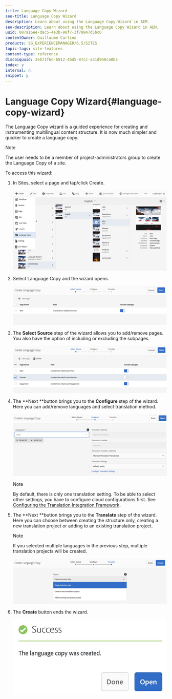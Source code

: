 ```yaml
---
title: Language Copy Wizard
seo-title: Language Copy Wizard
description: Learn about using the Language Copy Wizard in AEM.
seo-description: Learn about using the Language Copy Wizard in AEM.
uuid: 087a16ee-dac5-4e3b-98f7-3f70847d5bc0
contentOwner: Guillaume Carlino
products: SG_EXPERIENCEMANAGER/6.5/SITES
topic-tags: site-features
content-type: reference
discoiquuid: 2eb71f6d-b912-4bd5-87cc-a31d960ca0ba
index: y
internal: n
snippet: y
---
```


# Language Copy Wizard{#language-copy-wizard}

The Language Copy wizard is a guided experience for creating and instrumenting multilingual content structure. It is now much simpler and quicker to create a language copy.

>[!NOTE]
>
>The user needs to be a member of project-administrators group to create the Language Copy of a site.

To access this wizard:

1. In Sites, select a page and tap/click Create.

   ![](assets/chlimage_1-9.jpeg)

1. Select Language Copy and the wizard opens.

   ![](assets/chlimage_1-10.jpeg)

1. The **Select Source** step of the wizard allows you to add/remove pages. You also have the option of including or excluding the subpages.

   ![](assets/chlimage_1-11.jpeg)

1. The **Next **button brings you to the **Configure** step of the wizard. Here you can add/remove languages and select translation method.

   ![](assets/chlimage_1-12.jpeg)

   >[!NOTE]
   >
   >By default, there is only one translation setting. To be able to select other settings, you have to configure cloud configurations first. See [Configuring the Translation Integration Framework](/sites/administering/using/tc-tic.md).

1. The **Next **button brings you to the **Translate** step of the wizard. Here you can choose between creating the structure only, creating a new translation project or adding to an existing translation project.

   >[!NOTE]
   >
   >If you selected multiple languages in the previous step, multiple translation projects will be created.

   ![](assets/chlimage_1-13.jpeg)

1. The **Create** button ends the wizard.

   ![](assets/chlimage_1-14.jpeg)

